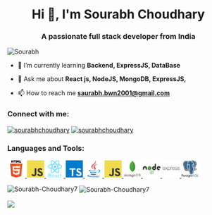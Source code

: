 <h1 align="center">Hi 👋, I'm Sourabh Choudhary</h1>
<h3 align="center">A passionate full stack developer from India</h3>
<p align="left"> <img src="https://komarev.com/ghpvc/?username=Sourabh-Choudhary7&label=Profile%20views&color=0e75b6&style=flat" alt="Sourabh" /> </p>

- 🌱 I’m currently learning **Backend, ExpressJS, DataBase**

- 💬 Ask me about **React js, NodeJS, MongoDB, ExpressJS,**

- 📫 How to reach me **saurabh.bwn2001@gmail.com**
  
<h3 align="left">Connect with me:</h3>
<p align="left">
<a href="https://www.linkedin.com/in/sourabh-choudhary-286281256/" target="blank"><img align="center" src="https://raw.githubusercontent.com/rahuldkjain/github-profile-readme-generator/master/src/images/icons/Social/linked-in-alt.svg" alt="sourabhchoudhary" height="30" width="40" /></a>
<a href="https://www.geeksforgeeks.org/user/saurabhb78q1" target="blank"><img align="center" src="https://raw.githubusercontent.com/rahuldkjain/github-profile-readme-generator/master/src/images/icons/Social/geeks-for-geeks.svg" alt="sourabhchoudhary" height="30" width="40" /></a>
</p>

<h3 align="left">Languages and Tools:</h3>
<p align="left"> <a href="https://www.w3.org/html/" target="_blank" rel="noreferrer"> <img src="https://raw.githubusercontent.com/devicons/devicon/master/icons/html5/html5-original-wordmark.svg" alt="html5" width="40" height="40"/> </a> <a href="https://developer.mozilla.org/en-US/docs/Web/JavaScript" target="_blank" rel="noreferrer"> <img src="https://raw.githubusercontent.com/devicons/devicon/master/icons/javascript/javascript-original.svg" alt="javascript" width="40" height="40"/> </a> <a href="https://reactjs.org/" target="_blank" rel="noreferrer"> <img src="https://raw.githubusercontent.com/devicons/devicon/master/icons/react/react-original-wordmark.svg" alt="react" width="40" height="40"/> </a> <a href="https://www.typescriptlang.org/" target="_blank" rel="noreferrer"> <img src="https://raw.githubusercontent.com/devicons/devicon/master/icons/typescript/typescript-original.svg" alt="typescript" width="40" height="40"/> </a> <a href="https://www.java.com" target="_blank" rel="noreferrer"> <img
                src="https://raw.githubusercontent.com/devicons/devicon/master/icons/java/java-original.svg" alt="java"
                width="40" height="40" />
        </a> <a href="https://developer.mozilla.org/en-US/docs/Web/JavaScript" target="_blank" rel="noreferrer"> <img
                src="https://raw.githubusercontent.com/devicons/devicon/master/icons/javascript/javascript-original.svg"
                alt="javascript" width="40" height="40" />
        </a>
        <a href="https://www.mongodb.com/" target="_blank" rel="noreferrer"> <img
                src="https://raw.githubusercontent.com/devicons/devicon/master/icons/mongodb/mongodb-original-wordmark.svg"
                alt="mongodb" width="40" height="40" />
        </a>
  <a href="https://nodejs.org" target="_blank" rel="noreferrer"> <img
                src="https://raw.githubusercontent.com/devicons/devicon/master/icons/nodejs/nodejs-original-wordmark.svg"
                alt="nodejs" width="40" height="40" /> </a>
                  <a href="https://expressjs.com" target="_blank" rel="noreferrer">
    <img 
        src="https://raw.githubusercontent.com/devicons/devicon/master/icons/express/express-original-wordmark.svg" 
        alt="expressjs" width="40" height="40" />
</a>
        <a href="https://www.postgresql.org" target="_blank" rel="noreferrer"> <img
                src="https://raw.githubusercontent.com/devicons/devicon/master/icons/postgresql/postgresql-original-wordmark.svg"
                alt="postgresql" width="40" height="40" /> </a>
</p>

<p><img align="left" src="https://github-readme-stats.vercel.app/api/top-langs?username=Sourabh-Choudhary7&show_icons=true&locale=en&layout=compact" alt="Sourabh-Choudhary7" /></p>

<p>&nbsp;<img align="center" src="https://github-readme-stats.vercel.app/api?username=Sourabh-Choudhary7&show_icons=true&locale=en" alt="Sourabh-Choudhary7" /></p>

<p><img align="center" src="https://github-readme-streak-stats.herokuapp.com/?user=Sourabh-Choudhary7" /></p>

